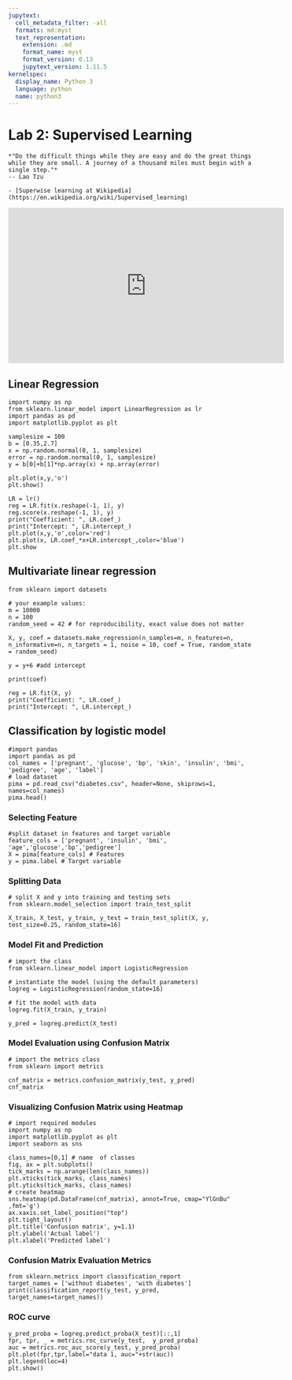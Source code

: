 ```yaml
---
jupytext:
  cell_metadata_filter: -all
  formats: md:myst
  text_representation:
    extension: .md
    format_name: myst
    format_version: 0.13
    jupytext_version: 1.11.5
kernelspec:
  display_name: Python 3
  language: python
  name: python3
---
```

# Lab 2: Supervised Learning

```{epigraph}
*"Do the difficult things while they are easy and do the great things while they are small. A journey of a thousand miles must begin with a single step."*
-- Lao Tzu
```

```{seealso}
- [Superwise learning at Wikipedia](https://en.wikipedia.org/wiki/Supervised_learning)
```
<iframe width="560" height="315" src="https://www.youtube.com/embed/videoseries?si=tz_N9pPiNCKIk0zM&amp;list=PLOLWGEXpOrBzV-o9E1qWnisuxNJuePBEG" title="YouTube video player" frameborder="0" allow="accelerometer; autoplay; clipboard-write; encrypted-media; gyroscope; picture-in-picture; web-share" allowfullscreen></iframe>

## Linear Regression

```{code-cell} ipython3
import numpy as np
from sklearn.linear_model import LinearRegression as lr
import pandas as pd
import matplotlib.pyplot as plt

samplesize = 100
b = [0.35,2.7]
x = np.random.normal(0, 1, samplesize)
error = np.random.normal(0, 1, samplesize)
y = b[0]+b[1]*np.array(x) + np.array(error)

plt.plot(x,y,'o')
plt.show()
```
```{code-cell}
LR = lr()
reg = LR.fit(x.reshape(-1, 1), y)
reg.score(x.reshape(-1, 1), y)
print("Coefficient: ", LR.coef_)
print("Intercept: ", LR.intercept_)
plt.plot(x,y,'o',color='red')
plt.plot(x, LR.coef_*x+LR.intercept_,color='blue')
plt.show
```

## Multivariate linear regression

```{code-cell} ipython3
from sklearn import datasets

# your example values:
m = 10000
n = 100
random_seed = 42 # for reproducibility, exact value does not matter

X, y, coef = datasets.make_regression(n_samples=m, n_features=n, n_informative=n, n_targets = 1, noise = 10, coef = True, random_state = random_seed)

y = y+6 #add intercept

print(coef)
```

```{code-cell}
reg = LR.fit(X, y)
print("Coefficient: ", LR.coef_)
print("Intercept: ", LR.intercept_)
```

## Classification by logistic model

```{code-cell} 
#import pandas
import pandas as pd
col_names = ['pregnant', 'glucose', 'bp', 'skin', 'insulin', 'bmi', 'pedigree', 'age', 'label']
# load dataset
pima = pd.read_csv("diabetes.csv", header=None, skiprows=1, names=col_names)
pima.head()
```

### Selecting Feature

```{code-cell}
#split dataset in features and target variable
feature_cols = ['pregnant', 'insulin', 'bmi', 'age','glucose','bp','pedigree']
X = pima[feature_cols] # Features
y = pima.label # Target variable

```

### Splitting Data
```{code-cell}
# split X and y into training and testing sets
from sklearn.model_selection import train_test_split

X_train, X_test, y_train, y_test = train_test_split(X, y, test_size=0.25, random_state=16)

```

### Model Fit and Prediction
```{code-cell}
# import the class
from sklearn.linear_model import LogisticRegression

# instantiate the model (using the default parameters)
logreg = LogisticRegression(random_state=16)

# fit the model with data
logreg.fit(X_train, y_train)

y_pred = logreg.predict(X_test)

```

### Model Evaluation using Confusion Matrix
```{code-cell}
# import the metrics class
from sklearn import metrics

cnf_matrix = metrics.confusion_matrix(y_test, y_pred)
cnf_matrix

```

### Visualizing Confusion Matrix using Heatmap

```{code-cell}
# import required modules
import numpy as np
import matplotlib.pyplot as plt
import seaborn as sns

class_names=[0,1] # name  of classes
fig, ax = plt.subplots()
tick_marks = np.arange(len(class_names))
plt.xticks(tick_marks, class_names)
plt.yticks(tick_marks, class_names)
# create heatmap
sns.heatmap(pd.DataFrame(cnf_matrix), annot=True, cmap="YlGnBu" ,fmt='g')
ax.xaxis.set_label_position("top")
plt.tight_layout()
plt.title('Confusion matrix', y=1.1)
plt.ylabel('Actual label')
plt.xlabel('Predicted label')

```

### Confusion Matrix Evaluation Metrics

```{code-cell}
from sklearn.metrics import classification_report
target_names = ['without diabetes', 'with diabetes']
print(classification_report(y_test, y_pred, target_names=target_names))
```

### ROC curve
```{code-cell}
y_pred_proba = logreg.predict_proba(X_test)[::,1]
fpr, tpr, _ = metrics.roc_curve(y_test,  y_pred_proba)
auc = metrics.roc_auc_score(y_test, y_pred_proba)
plt.plot(fpr,tpr,label="data 1, auc="+str(auc))
plt.legend(loc=4)
plt.show()
```